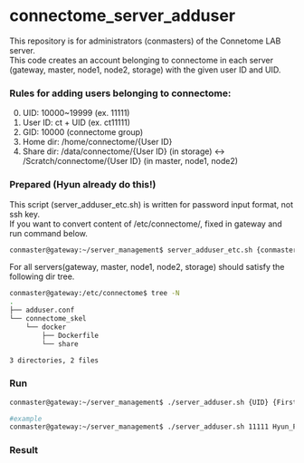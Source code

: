 # connectome_server_adduser
This repository is for administrators (conmasters) of the Connetome LAB server.   
This code creates an account belonging to connectome in each server (gateway, master, node1, node2, storage) with the given user ID and UID.   


### Rules for adding users belonging to connectome:   
0. UID: 10000~19999 (ex. 11111)
1. User ID: ct + UID (ex. ct11111)
2. GID: 10000 (connectome group)
3. Home dir: /home/connectome/{User ID}
4. Share dir: /data/connectome/{User ID} (in storage) <-> /Scratch/connectome/{User ID} (in master, node1, node2)


### Prepared (Hyun already do this!)
This script (server_adduser_etc.sh) is written for password input format, not ssh key.   
If you want to convert content of /etc/connectome/, fixed in gateway and run command below.   
~~~Bash
conmaster@gateway:~/server_management$ server_adduser_etc.sh {conmaster passwd}
~~~

For all servers(gateway, master, node1, node2, storage) should satisfy the following dir tree.
~~~Bash
conmaster@gateway:/etc/connectome$ tree -N
.
├── adduser.conf
└── connectome_skel
    └── docker
        ├── Dockerfile
        └── share

3 directories, 2 files
~~~

### Run

~~~Bash
conmaster@gateway:~/server_management$ ./server_adduser.sh {UID} {First_Lastname no middlename}

#example
conmaster@gateway:~/server_management$ ./server_adduser.sh 11111 Hyun_Park
~~~


### Result

